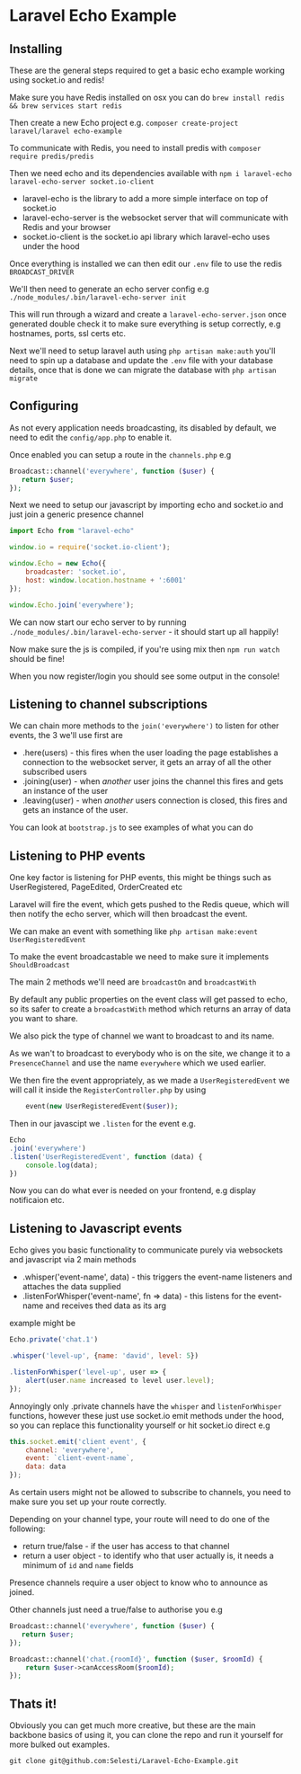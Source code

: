 # Laravel Echo Example

## Installing

These are the general steps required to get a basic echo example working using socket.io and redis!

Make sure you have Redis installed on osx you can do `brew install redis && brew services start redis`

Then create a new Echo project e.g. `composer create-project laravel/laravel echo-example`

To communicate with Redis, you need to install predis with `composer require predis/predis`

Then we need echo and its dependencies available with `npm i laravel-echo laravel-echo-server socket.io-client`

- laravel-echo is the library to add a more simple interface on top of socket.io
- laravel-echo-server is the websocket server that will communicate with Redis and your browser
- socket.io-client is the socket.io api library which laravel-echo uses under the hood

Once everything is installed we can then edit our `.env` file to use the redis `BROADCAST_DRIVER`

We'll then need to generate an echo server config e.g `./node_modules/.bin/laravel-echo-server init`

This will run through a wizard and create a `laravel-echo-server.json` once generated double check it to make sure everything is setup correctly, e.g hostnames, ports, ssl certs etc.

Next we'll need to setup laravel auth using `php artisan make:auth` you'll need to spin up a database and update the `.env` file with your database details, once that is done we can migrate the database with `php artisan migrate`

## Configuring

As not every application needs broadcasting, its disabled by default, we need to edit the `config/app.php` to enable it.

Once enabled you can setup a route in the `channels.php` e.g

```php
Broadcast::channel('everywhere', function ($user) {
   return $user;
});
```

Next we need to setup our javascript by importing echo and socket.io and just join a generic presence channel

```js
import Echo from "laravel-echo"

window.io = require('socket.io-client');

window.Echo = new Echo({
    broadcaster: 'socket.io',
    host: window.location.hostname + ':6001'
});

window.Echo.join('everywhere');
```

We can now start our echo server to by running `./node_modules/.bin/laravel-echo-server` - it should start up all happily!

Now make sure the js is compiled, if you're using mix then `npm run watch` should be fine!

When you now register/login you should see some output in the console!

## Listening to channel subscriptions

We can chain more methods to the `join('everywhere')` to listen for other events, the 3 we'll use first are

- .here(users) - this fires when the user loading the page establishes a connection to the websocket server, it gets an array of all the other subscribed users
- .joining(user) - when *another* user joins the channel this fires and gets an instance of the user
- .leaving(user) - when *another* users connection is closed, this fires and gets an instance of the user.

You can look at `bootstrap.js` to see examples of what you can do

## Listening to PHP events

One key factor is listening for PHP events, this might be things such as UserRegistered, PageEdited, OrderCreated etc

Laravel will fire the event, which gets pushed to the Redis queue, which will then notify the echo server, which will then broadcast the event.

We can make an event with something like `php artisan make:event UserRegisteredEvent`

To make the event broadcastable we need to make sure it implements `ShouldBroadcast`

The main 2 methods we'll need are `broadcastOn` and `broadcastWith`

By default any public properties on the event class will get passed to echo, so its safer to create a `broadcastWith` method which returns an array of data you want to share.

We also pick the type of channel we want to broadcast to and its name.

As we wan't to broadcast to everybody who is on the site, we change it to a `PresenceChannel` and use the name `everywhere` which we used earlier.

We then fire the event appropriately, as we made a `UserRegisteredEvent` we will call it inside the `RegisterController.php` by using

```php
	event(new UserRegisteredEvent($user));
```

Then in our javascipt we `.listen` for the event e.g.

```js
Echo
.join('everywhere')
.listen('UserRegisteredEvent', function (data) {
	console.log(data);
})
```

Now you can do what ever is needed on your frontend, e.g display notificaion etc.

## Listening to Javascript events

Echo gives you basic functionality to communicate purely via websockets and javascript via 2 main methods

- .whisper('event-name', data) - this triggers the event-name listeners and attaches the data supplied
- .listenForWhisper('event-name', fn => data) - this listens for the event-name and receives thed data as its arg

example might be

```js
Echo.private('chat.1')

.whisper('level-up', {name: 'david', level: 5})

.listenForWhisper('level-up', user => {
	alert(user.name increased to level user.level);
});
```

Annoyingly only .private channels have the `whisper` and `listenForWhisper` functions, however these just use socket.io emit methods under the hood, so you can replace this functionality yourself or hit socket.io direct e.g

```js
this.socket.emit('client event', {
    channel: 'everywhere',
    event: `client-event-name`,
    data: data
});
```

As certain users might not be allowed to subscribe to channels, you need to make sure you set up your route correctly.

Depending on your channel type, your route will need to do one of the following:

- return true/false - if the user has access to that channel
- return a user object - to identify who that user actually is, it needs a minimum of `id` and `name` fields

Presence channels require a user object to know who to announce as joined.

Other channels just need a true/false to authorise you e.g

```php
Broadcast::channel('everywhere', function ($user) {
   return $user;
});

Broadcast::channel('chat.{roomId}', function ($user, $roomId) {
	return $user->canAccessRoom($roomId);
});
```

## Thats it!

Obviously you can get much more creative, but these are the main backbone basics of using it, you can clone the repo and run it yourself for more bulked out examples.

```
git clone git@github.com:Selesti/Laravel-Echo-Example.git
```














